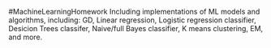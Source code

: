 #MachineLearningHomework
Including implementations of ML models and algorithms, including: 
GD, Linear regression, Logistic regression classifier, Desicion Trees classifer, Naive/full Bayes classifier, K means clustering, EM, and more.
